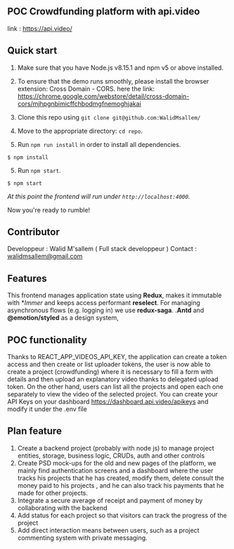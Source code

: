 ## POC Crowdfunding platform with api.video
link : https://api.video/

## Quick start

1.  Make sure that you have Node.js v8.15.1 and npm v5 or above installed.
2. To ensure that the demo runs smoothly, please install the browser extension: Cross Domain - CORS.
here the link: https://chrome.google.com/webstore/detail/cross-domain-cors/mjhpgnbimicffchbodmgfnemoghjakai
2.  Clone this repo using `git clone git@github.com:WalidMsallem/` 
3.  Move to the appropriate directory: `cd repo`.
 
4.  Run `npm run install` in order to install all dependencies. 
````
$ npm install
````
5.  Run `npm start`.
````
$ npm start
````
 
 _At this point the frontend will run under `http://localhost:4000`._
 
Now you're ready to rumble!

## Contributor
Developpeur : Walid M'sallem ( Full stack developpeur ) 
Contact : walidmsallem@gmail.com 

## Features

This frontend manages application state using **Redux**, makes it
immutable with  **Immer* and keeps access performant  **reselect**.
For managing asynchronous flows (e.g. logging in) we use **redux-saga**.
.**Antd** and **@emotion/styled** as a design system, 

## POC functionality 

Thanks to REACT_APP_VIDEOS_API_KEY, the application can create a token access and then create or list uploader tokens,
the user is now able to create a project (crowdfunding) where it is necessary to fill a form with details and then upload an explanatory video thanks to delegated upload token.
On the other hand, users can list all the projects and open each one separately to view the video of the selected project.
You can create your API Keys on your dashboard https://dashboard.api.video/apikeys and modify it under the .env file

## Plan feature

1. Create a backend project (probably with node js) to manage project entities, storage, business logic, CRUDs, auth and other controls
2. Create PSD mock-ups for the old and new pages of the platform, we mainly find authentication screens and a dashboard where the user tracks his projects that he has created, modify them, delete consult the money paid to his projects , and he can also track his payments that he made for other projects.
3. Integrate a secure average of receipt and payment of money by collaborating with the backend
4. Add status for each project so that visitors can track the progress of the project
5. Add direct interaction means between users, such as a project commenting system with private messaging.



